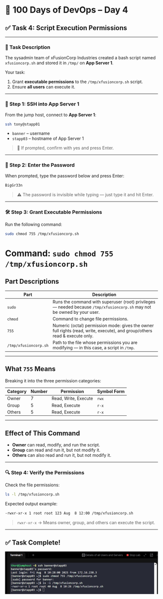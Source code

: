 # 🧪 100 Days of DevOps – Day 4  
## ✅ Task 4: Script Execution Permissions

---

### 📝 Task Description

The sysadmin team of xFusionCorp Industries created a bash script named `xfusioncorp.sh` and stored it in `/tmp/` on **App Server 1**.  

Your task:
1. Grant **executable permissions** to the `/tmp/xfusioncorp.sh` script.  
2. Ensure **all users** can execute it.

---

### 🔁 Step 1: SSH into App Server 1

From the jump host, connect to **App Server 1**:

```bash
ssh tony@stapp01
```
- `banner` – username
- `stapp03` – hostname of App Server 1
> 📝 If prompted, confirm with yes and press Enter.

---

### 🔐 Step 2: Enter the Password

When prompted, type the password below and press Enter:

```css
BigGr33n
```

> ⚠️ The password is invisible while typing — just type it and hit Enter.

---

### 🛠️ Step 3: Grant Executable Permissions
Run the following command:

```bash 
sudo chmod 755 /tmp/xfusioncorp.sh
```

# Command: `sudo chmod 755 /tmp/xfusioncorp.sh`

## Part Descriptions
| Part                  | Description |
|-----------------------|-------------|
| `sudo`                | Runs the command with superuser (root) privileges — needed because `/tmp/xfusioncorp.sh` may not be owned by your user. |
| `chmod`               | Command to change file permissions. |
| `755`                 | Numeric (octal) permission mode: gives the owner full rights (read, write, execute), and group/others read & execute only. |
| `/tmp/xfusioncorp.sh` | Path to the file whose permissions you are modifying — in this case, a script in `/tmp`. |

---

## What `755` Means
Breaking it into the three permission categories:

| Category | Number | Permission            | Symbol Form |
|----------|--------|-----------------------|-------------|
| Owner    | 7      | Read, Write, Execute  | `rwx`       |
| Group    | 5      | Read, Execute         | `r-x`       |
| Others   | 5      | Read, Execute         | `r-x`       |

---

## Effect of This Command
- **Owner** can read, modify, and run the script.  
- **Group** can read and run it, but not modify it.  
- **Others** can also read and run it, but not modify it.  

---

### 🔍 Step 4: Verify the Permissions
Check the file permissions:

```bash
ls -l /tmp/xfusioncorp.sh
```

Expected output example:

```bash
-rwxr-xr-x 1 root root 123 Aug  8 12:00 /tmp/xfusioncorp.sh
```
> `rwxr-xr-x` → Means owner, group, and others can execute the script.

---

## ✅ Task Complete!

![Task 2 - Linux User Setup with Non-Interactive Shell](images/Day-4.png)

